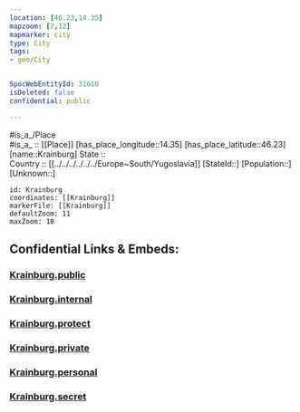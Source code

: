 ```yaml
---
location: [46.23,14.35] 
mapzoom: [7,12] 
mapmarker: city 
type: City
tags:
- geo/City


SpocWebEntityId: 31610
isDeleted: false
confidential: public

---
```

#is_a_/Place  
#is_a_ :: [[Place]] 
[has_place_longitude::14.35] 
[has_place_latitude::46.23] 
[name::Krainburg] 
State ::  
Country :: [[../../../../../../Europe~South/Yugoslavia]] 
[StateId::] 
[Population::] 
[Unknown::] 


```leaflet
id: Krainburg
coordinates: [[Krainburg]] 
markerFile: [[Krainburg]] 
defaultZoom: 11 
maxZoom: 18
```


## Confidential Links & Embeds: 

### [Krainburg.public](/_public/\Earth\Continent\Europe\Europe~Central\Slovenia\Regions~Slovenia\Gorenjska\counties~Gorenjska\Kranj\CityKrainburg.public.md) 

### [Krainburg.internal](/_internal/\Earth\Continent\Europe\Europe~Central\Slovenia\Regions~Slovenia\Gorenjska\counties~Gorenjska\Kranj\CityKrainburg.internal.md) 

### [Krainburg.protect](/_protect/\Earth\Continent\Europe\Europe~Central\Slovenia\Regions~Slovenia\Gorenjska\counties~Gorenjska\Kranj\CityKrainburg.protect.md) 

### [Krainburg.private](/_private/\Earth\Continent\Europe\Europe~Central\Slovenia\Regions~Slovenia\Gorenjska\counties~Gorenjska\Kranj\CityKrainburg.private.md) 

### [Krainburg.personal](/_personal/\Earth\Continent\Europe\Europe~Central\Slovenia\Regions~Slovenia\Gorenjska\counties~Gorenjska\Kranj\CityKrainburg.personal.md) 

### [Krainburg.secret](/_secret/\Earth\Continent\Europe\Europe~Central\Slovenia\Regions~Slovenia\Gorenjska\counties~Gorenjska\Kranj\CityKrainburg.secret.md)

